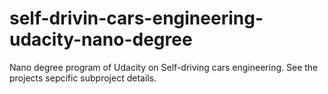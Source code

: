 # self-drivin-cars-engineering-udacity-nano-degree
Nano degree program of Udacity on Self-driving cars engineering. See the projects sepcific subproject details.
